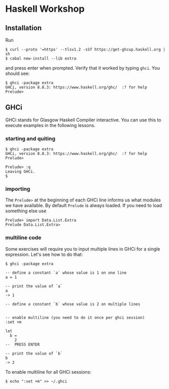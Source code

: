 # Haskell Workshop

## Installation

Run

```
$ curl --proto '=https' --tlsv1.2 -sSf https://get-ghcup.haskell.org | sh
$ cabal new-install --lib extra
```

and press enter when prompted.
Verify that it worked by typing `ghci`. You should see:

```
$ ghci -package extra
GHCi, version 8.8.3: https://www.haskell.org/ghc/  :? for help
Prelude>
```

## GHCi

GHCi stands for Glasgow Haskell Compiler interactive. You can use this to execute examples in the following lessons.

### starting and quiting

```
$ ghci -package extra
GHCi, version 8.8.3: https://www.haskell.org/ghc/  :? for help
Prelude>
```

```
Prelude> :q
Leaving GHCi.
$
```

### importing

The `Prelude>` at the beginning of each GHCi line informs us what modules we have available. By default `Prelude` is always loaded. If you need to load something else use

```
Prelude> import Data.List.Extra
Prelude Data.List.Extra>
```

### multiline code

Some exercises will require you to input multiple lines in GHCi for a single expression. Let's see how to do that:

```
$ ghci -package extra

-- define a constant `a` whose value is 1 on one line
a = 1

-- print the value of `a`
a
-> 1

-- define a constant `b` whose value is 2 on multiple lines


-- enable multiline (you need to do it once per ghci session)
:set +m

let
  b =
    2
--  PRESS ENTER

-- print the value of `b`
b
-> 2
```

To enable multiline for all GHCi sessions:
```
$ echo ":set +m" >> ~/.ghci
```

